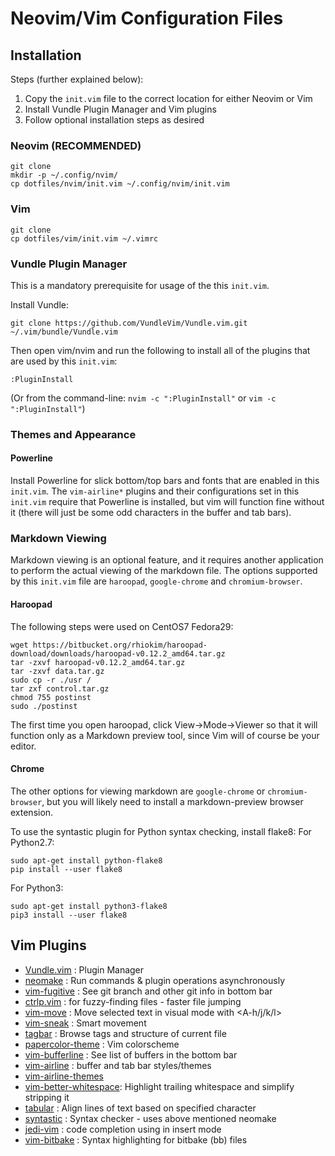 # Neovim/Vim Configuration Files
## Installation
Steps (further explained below):
1. Copy the `init.vim` file to the correct location for either Neovim or Vim
2. Install Vundle Plugin Manager and Vim plugins
3. Follow optional installation steps as desired

### Neovim (RECOMMENDED)
```
git clone
mkdir -p ~/.config/nvim/
cp dotfiles/nvim/init.vim ~/.config/nvim/init.vim
```
### Vim
```
git clone
cp dotfiles/vim/init.vim ~/.vimrc
```

### Vundle Plugin Manager
This is a mandatory prerequisite for usage of the this `init.vim`.

Install Vundle:
```
git clone https://github.com/VundleVim/Vundle.vim.git ~/.vim/bundle/Vundle.vim
```
Then open vim/nvim and run the following to install all of the plugins that
are used by this `init.vim`:
```
:PluginInstall
```
(Or from the command-line: `nvim -c ":PluginInstall"` or `vim -c ":PluginInstall"`)

### Themes and Appearance
#### Powerline
Install Powerline for slick bottom/top bars and fonts that are enabled in this `init.vim`.
The `vim-airline*` plugins and their configurations set in this `init.vim` require that
Powerline is installed, but vim will function fine without it (there will just be some
odd characters in the buffer and tab bars).

### Markdown Viewing
Markdown viewing is an optional feature, and it requires another application to perform
the actual viewing of the markdown file. The options supported by this `init.vim` file are
`haroopad`, `google-chrome` and `chromium-browser`.

#### Haroopad
The following steps were used on CentOS7 Fedora29:
```
wget https://bitbucket.org/rhiokim/haroopad-download/downloads/haroopad-v0.12.2_amd64.tar.gz
tar -zxvf haroopad-v0.12.2_amd64.tar.gz
tar -zxvf data.tar.gz
sudo cp -r ./usr /
tar zxf control.tar.gz
chmod 755 postinst
sudo ./postinst
```
The first time you open haroopad, click View->Mode->Viewer so that it will function only as a
Markdown preview tool, since Vim will of course be your editor.

#### Chrome
The other options for viewing markdown are `google-chrome` or `chromium-browser`, but you will
likely need to install a markdown-preview browser extension.

To use the syntastic plugin for Python syntax checking, install flake8:
  For Python2.7:
  ```
  sudo apt-get install python-flake8
  pip install --user flake8
  ```
  
  For Python3:
  ```
  sudo apt-get install python3-flake8
  pip3 install --user flake8
  ```
## Vim Plugins
* [Vundle.vim](https://github.com/VundleVim/Vundle.vim)                     : Plugin Manager
* [neomake](https://github.com/neomake/neomake)                             : Run commands & plugin operations asynchronously
* [vim-fugitive](https://github.com/tpope/vim-fugitive)                     : See git branch and other git info in bottom bar
* [ctrlp.vim](https://github.com/kien/ctrlp.vim)                            : <C-p> for fuzzy-finding files - faster file jumping
* [vim-move](https://github.com/matze/vim-move)                             : Move selected text in visual mode with <A-h/j/k/l>
* [vim-sneak](https://github.com/justinmk/vim-sneak)                        : Smart movement
* [tagbar](https://github.com/majutsushi/tagbar)                            : Browse tags and structure of current file
* [papercolor-theme](https://github.com/NLKNguyen/papercolor-theme)         : Vim colorscheme
* [vim-bufferline](https://github.com/bling/vim-bufferline)                 : See list of buffers in the bottom bar
* [vim-airline](https://github.com/vim-airline/vim-airline)                 : buffer and tab bar styles/themes
* [vim-airline-themes](https://github.com/vim-airline/vim-airline-themes)
* [vim-better-whitespace](https://github.com/ntpeters/vim-better-whitespace): Highlight trailing whitespace and simplify stripping it
* [tabular](https://github.com/godlygeek/tabular)                           : Align lines of text based on specified character
* [syntastic](https://github.com/scrooloose/syntastic)                      : Syntax checker - uses above mentioned neomake
* [jedi-vim](https://github.com/davidhalter/jedi-vim)                       : code completion using <C-p> in insert mode
* [vim-bitbake](https://github.com/kergoth/vim-bitbake)                     : Syntax highlighting for bitbake (bb) files
